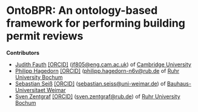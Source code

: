 # OntoBPR: An ontology-based framework for performing building permit reviews

**Contributors**
  * [Judith Fauth](https://orcid.org/0000-0002-9078-8393)
    [[ORCID]](https://orcid.org/0000-0002-9078-8393)
    (jf805@eng.cam.ac.uk) of [Cambridge University](http://www.eng.cam.ac.uk/profiles/jf805)
  * [Philipp Hagedorn](https://orcid.org/0000-0002-6249-243X)
    [[ORCID]](https://orcid.org/0000-0002-6249-243X)
    (philipp.hagedorn-n6v@rub.de of [Ruhr University Bochum](https://www.inf.bi.ruhr-uni-bochum.de/iib/lehrstuhl/mitarbeiter/philipp_hagedorn.html.en)
  * [Sebastian Seiß](https://orcid.org/0000-0001-5808-695X)
    [[ORCID]](https://orcid.org/0000-0001-5808-695X)
    (sebastian.seiss@uni-weimar.de) of [Bauhaus-Universitaet Weimar](https://www.uni-weimar.de/de/bauingenieurwesen/professuren/baubetrieb-und-bauverfahren/personen/sebastian-seiss-msc/)
   * [Sven Zentgraf](https://orcid.org/0000-0001-6058-7614)
    [[ORCID]](https://orcid.org/0000-0001-6058-7614)
    (sven.zentgraf@rub.de) of [Ruhr University Bochum](https://www.inf.bi.ruhr-uni-bochum.de/iib/lehrstuhl/mitarbeiter/sven_zentgraf.html.en)
